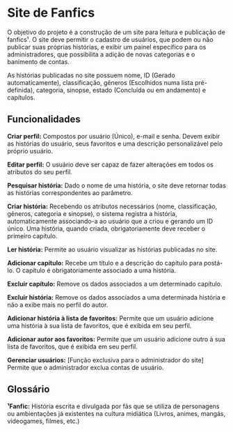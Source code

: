 # Site de Fanfics

O objetivo do projeto é a construção de um site para leitura e publicação de fanfics¹. O site deve permitir o cadastro de usuários, que podem ou não publicar suas próprias histórias, e exibir um painel específico para os administradores, que possibilita a adição de novas categorias e o banimento de contas.

As histórias publicadas no site possuem nome, ID (Gerado automaticamente), classificação, gêneros (Escolhidos numa lista pré-definida), categoria, sinopse, estado (Concluída ou em andamento) e capítulos. 

## Funcionalidades

**Criar perfil:** Compostos por usuário (Único), e-mail e senha. Devem exibir as histórias do usuário, seus favoritos e uma descrição personalizável pelo próprio usuário.

**Editar perfil:** O usuário deve ser capaz de fazer alterações em todos os atributos do seu perfil.

**Pesquisar história:** Dado o nome de uma história, o site deve retornar todas as histórias correspondentes ao parâmetro.

**Criar história:** Recebendo os atributos necessários (nome, classificação, gêneros, categoria e sinopse), o sistema registra a história, automaticamente associando-a ao usuário que a criou e gerando um ID único. Uma história, quando criada, obrigatoriamente deve receber o primeiro capítulo.

**Ler história:** Permite ao usuário visualizar as histórias publicadas no site.

**Adicionar capítulo:** Recebe um título e a descrição do capítulo para postá-lo. O capítulo é obrigatoriamente associado a uma história.

**Excluir capítulo:** Remove os dados associados a um determinado capítulo.

**Excluir história:** Remove os dados associados a uma determinada história e não a exibe mais no perfil do autor.

**Adicionar história à lista de favoritos:** Permite que um usuário adicione uma história à sua lista de favoritos, que é exibida em seu perfil.

**Adicionar autor aos favoritos:** Permite que um usuário adicione outro à sua lista de favoritos, que é exibida em seu perfil.

**Gerenciar usuários:** [Função exclusiva para o administrador do site] Permite que o administrador exclua contas de usuário.  

## Glossário

**¹Fanfic:** História escrita e divulgada por fãs que se utiliza de personagens ou ambientações já existentes na cultura midiática (Livros, animes, mangás, videogames, filmes, etc.)
